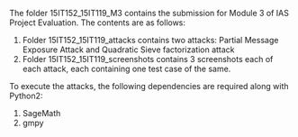 The folder 15IT152_15IT119_M3 contains the submission for Module 3 of IAS Project Evaluation. The contents are as follows:

1. Folder 15IT152_15IT119_attacks contains two attacks: Partial Message Exposure Attack and Quadratic Sieve factorization attack
2. Folder 15IT152_15IT119_screenshots contains 3 screenshots each of each attack, each containing one test case of the same.

To execute the attacks, the following dependencies are required along with Python2:
1. SageMath
2. gmpy
